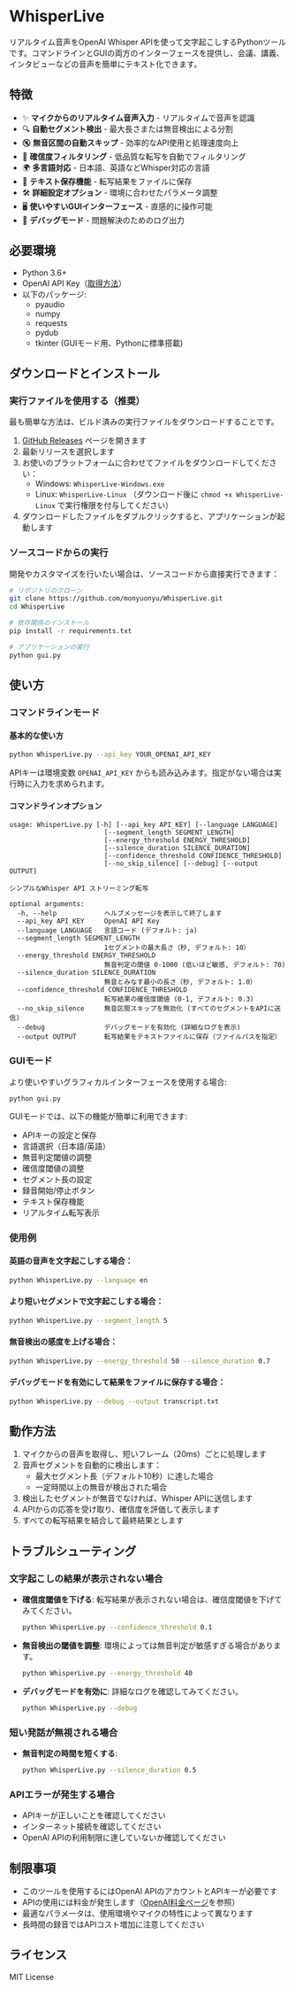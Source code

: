 # WhisperLive

リアルタイム音声をOpenAI Whisper APIを使って文字起こしするPythonツールです。コマンドラインとGUIの両方のインターフェースを提供し、会議、講義、インタビューなどの音声を簡単にテキスト化できます。

## 特徴

- ✨ **マイクからのリアルタイム音声入力** - リアルタイムで音声を認識
- 🔍 **自動セグメント検出** - 最大長さまたは無音検出による分割
- 🔇 **無音区間の自動スキップ** - 効率的なAPI使用と処理速度向上
- 🧠 **確信度フィルタリング** - 低品質な転写を自動でフィルタリング
- 🌍 **多言語対応** - 日本語、英語などWhisper対応の言語
- 💾 **テキスト保存機能** - 転写結果をファイルに保存
- 🛠️ **詳細設定オプション** - 環境に合わせたパラメータ調整
- 🖥️ **使いやすいGUIインターフェース** - 直感的に操作可能
- 🐞 **デバッグモード** - 問題解決のためのログ出力

## 必要環境

- Python 3.6+
- OpenAI API Key（[取得方法](https://platform.openai.com/)）
- 以下のパッケージ:
  - pyaudio
  - numpy
  - requests
  - pydub
  - tkinter (GUIモード用、Pythonに標準搭載)

## ダウンロードとインストール

### 実行ファイルを使用する（推奨）

最も簡単な方法は、ビルド済みの実行ファイルをダウンロードすることです。

1. [GitHub Releases](https://github.com/monyuonyu/WhisperLive/releases) ページを開きます
2. 最新リリースを選択します
3. お使いのプラットフォームに合わせてファイルをダウンロードしてください：
   - Windows: `WhisperLive-Windows.exe`
   - Linux: `WhisperLive-Linux` （ダウンロード後に `chmod +x WhisperLive-Linux` で実行権限を付与してください）
4. ダウンロードしたファイルをダブルクリックすると、アプリケーションが起動します

### ソースコードからの実行

開発やカスタマイズを行いたい場合は、ソースコードから直接実行できます：

```bash
# リポジトリのクローン
git clone https://github.com/monyuonyu/WhisperLive.git
cd WhisperLive

# 依存関係のインストール
pip install -r requirements.txt

# アプリケーションの実行
python gui.py
```

## 使い方

### コマンドラインモード

#### 基本的な使い方

```bash
python WhisperLive.py --api_key YOUR_OPENAI_API_KEY
```

APIキーは環境変数 `OPENAI_API_KEY` からも読み込みます。指定がない場合は実行時に入力を求められます。

#### コマンドラインオプション

```
usage: WhisperLive.py [-h] [--api_key API_KEY] [--language LANGUAGE]
                        [--segment_length SEGMENT_LENGTH]
                        [--energy_threshold ENERGY_THRESHOLD]
                        [--silence_duration SILENCE_DURATION]
                        [--confidence_threshold CONFIDENCE_THRESHOLD]
                        [--no_skip_silence] [--debug] [--output OUTPUT]

シンプルなWhisper API ストリーミング転写

optional arguments:
  -h, --help            ヘルプメッセージを表示して終了します
  --api_key API_KEY     OpenAI API Key
  --language LANGUAGE   言語コード (デフォルト: ja)
  --segment_length SEGMENT_LENGTH
                        1セグメントの最大長さ（秒, デフォルト: 10）
  --energy_threshold ENERGY_THRESHOLD
                        無音判定の閾値 0-1000 (低いほど敏感, デフォルト: 70)
  --silence_duration SILENCE_DURATION
                        無音とみなす最小の長さ（秒, デフォルト: 1.0）
  --confidence_threshold CONFIDENCE_THRESHOLD
                        転写結果の確信度閾値 (0-1, デフォルト: 0.3)
  --no_skip_silence     無音区間スキップを無効化 (すべてのセグメントをAPIに送信)
  --debug               デバッグモードを有効化 (詳細なログを表示)
  --output OUTPUT       転写結果をテキストファイルに保存（ファイルパスを指定）
```

### GUIモード

より使いやすいグラフィカルインターフェースを使用する場合:

```bash
python gui.py
```

GUIモードでは、以下の機能が簡単に利用できます:

- APIキーの設定と保存
- 言語選択（日本語/英語）
- 無音判定閾値の調整
- 確信度閾値の調整
- セグメント長の設定
- 録音開始/停止ボタン
- テキスト保存機能
- リアルタイム転写表示

### 使用例

#### 英語の音声を文字起こしする場合：
```bash
python WhisperLive.py --language en
```

#### より短いセグメントで文字起こしする場合：
```bash
python WhisperLive.py --segment_length 5
```

#### 無音検出の感度を上げる場合：
```bash
python WhisperLive.py --energy_threshold 50 --silence_duration 0.7
```

#### デバッグモードを有効にして結果をファイルに保存する場合：
```bash
python WhisperLive.py --debug --output transcript.txt
```

## 動作方法

1. マイクからの音声を取得し、短いフレーム（20ms）ごとに処理します
2. 音声セグメントを自動的に検出します：
   - 最大セグメント長（デフォルト10秒）に達した場合
   - 一定時間以上の無音が検出された場合
3. 検出したセグメントが無音でなければ、Whisper APIに送信します
4. APIからの応答を受け取り、確信度を評価して表示します
5. すべての転写結果を結合して最終結果とします

## トラブルシューティング

### 文字起こしの結果が表示されない場合

- **確信度閾値を下げる**: 転写結果が表示されない場合は、確信度閾値を下げてみてください。
  ```bash
  python WhisperLive.py --confidence_threshold 0.1
  ```

- **無音検出の閾値を調整**: 環境によっては無音判定が敏感すぎる場合があります。
  ```bash
  python WhisperLive.py --energy_threshold 40
  ```

- **デバッグモードを有効に**: 詳細なログを確認してみてください。
  ```bash
  python WhisperLive.py --debug
  ```

### 短い発話が無視される場合

- **無音判定の時間を短くする**:
  ```bash
  python WhisperLive.py --silence_duration 0.5
  ```

### APIエラーが発生する場合

- APIキーが正しいことを確認してください
- インターネット接続を確認してください
- OpenAI APIの利用制限に達していないか確認してください

## 制限事項

- このツールを使用するにはOpenAI APIのアカウントとAPIキーが必要です
- APIの使用には料金が発生します（[OpenAI料金ページ](https://openai.com/pricing)を参照）
- 最適なパラメータは、使用環境やマイクの特性によって異なります
- 長時間の録音ではAPIコスト増加に注意してください

## ライセンス

MIT License
